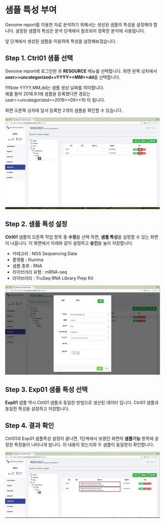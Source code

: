 # 샘플 특성 부여

Genome report를 이용한 자료 분석하기 위해서는 생성된 샘플의 특성을 설정해야 합니다.
설정된 샘플의 특성은 분석 단계에서 참조되어 정확한 분석에 사용됩니다.

앞 단계에서 생성된 샘플을 이용하여 특성을 설정해보겠습니다.


## Step 1. Ctrl01 샘플 선택

Genome report에 로그인한 후 **RESOURCE** 메뉴를 선택합니다. 화면 왼쪽 상자에서  **user>>uncategorized>>YYYY>>MM>>dd**를 선택합니다.

!!!Note
    YYYY,MM,dd는 샘플 생성 날짜를 의미합니다. <br>예를 들어 2016.9.1에 샘플을 등록했다면 경로는 user>>uncategorized>>2016>>09>>10 이 됩니다.

화면 오른쪽 상자에 앞서 등록한 2개의 샘플을 확인할 수 있습니다.

![화면](https://github.com/genomereport/gimanual/raw/master/docs/images/sample_feature_screen1.jpg)


## Step 2. 샘플 특성 설정

**Ctrl01** 샘플의 오른쪽 작업 항목 중 **수정**을 선택 하면, **샘플 특성**을 설정할 수 있는 화면이 나옵니다.
이 화면에서 아래와 같이 설정하고 **승인**을 눌러 저장합니다.

* 카테고리 : NGS Sequencing Data
* 플랫폼 : Illumina
* 샘플 종류 : RNA
* 라이브러리 유형 : mRNA-seq
* 라이브러리 : TruSeq RNA Library Prep Kit

![화면](https://github.com/genomereport/gimanual/raw/master/docs/images/sample_feature_screen2.jpg)


## Step 3. Exp01 샘플 특성 선택

**Exp01** 샘플 역시 Ctrl01 샘플과 동일한 방법으로 생산된 데이터 입니다. Ctrl01 샘플과 동일한 특성을 설정하고 저장합니다.


## Step 4. 결과 확인

Ctrl01과 Exp01 샘플특성 설정이 끝나면, 1단계에서 보였던 화면의 **샘플기능** 항목에 설정한 특징들이 나타나게 됩니다.
이 내용이 맞는지와 두 샘플이 동일한지 확인합니다.

 ![화면](https://github.com/genomereport/gimanual/raw/master/docs/images/sample_feature_screen3.jpg)



